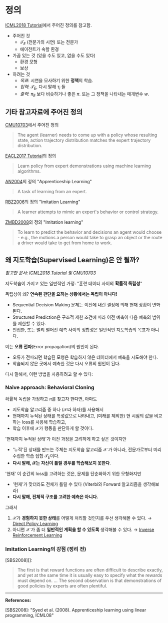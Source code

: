 # 정의

[ICML2018 Tutorial][]에서 주어진 정의를 참고함.

- 주어진 것
  - $\mathcal{T}_E$ (전문가의 시연) 또는 전문가
  - 에이전트가 속할 환경
- 가끔 있는 것 (있을 수도 있고, 없을 수도 있다)
  - 환경 모형
  - 보상
- 하려는 것
  - *목표*: 시연을 모사하기 위한 **정책**의 학습.
  - *입력*: $\mathcal{T}_E$, 다시 말해 $\tau_i$ 들
  - *출력*: $\pi_E$ 보다 비슷하거나 좋은 $\pi$. 또는 그 정책을 나타내는 매개변수 $w$.



## 기타 참고자료에 주어진 정의

[CMU10703][]에서 주어진 정의

> The agent (learner) needs to come up with a policy whose resulting state, action trajectory distribution matches the expert trajectory distribution.

[EACL2017 Tutorial][]의 정의

> Learn policy from expert demonstrations using machine learning algorithms.

[AN2004][]의 정의 "Apprenticeship Learning"

> A task of learning from an expert.

[RBZ2006][]의 정의 "Imitation Learning" 

> A learner attempts to mimic an expert's behavior or control strategy.

[ZMBD2008][]의 정의 "Imitation learning"

> To learn to predict the behavior and decisions an agent would choose - e.g., the motions a person would take to grasp an object or the route a driver would take to get from home to work.



## 왜 지도학습(Supervised Learning)은 안 될까?

*참고한 문서: [ICML2018 Tutorial][] 및 [CMU10703][]*

지도학습이 가지고 있는 일반적인 가정: "훈련 데이터 사이의 **확률적 독립성**"

독립성이 왜? **연속된 판단을 요하는 상황에서는 독립이 아니다!**

- Sequential Decision Making 문제는 이전에 내린 결정에 의해 현재 상황이 변화된다.
- Structured Prediction은 구조적 제한 조건에 따라 이전 예측이 다음 예측의 범위를 제한할 수 있다.
- 인접한, 또는 멀리 떨어진 예측 사이의 정합성은 일반적인 지도학습의 목표가 아니다.

이는 **오류 전파**(Error propagation)의 원인이 된다.

- 오류가 전파되면 학습된 모형은 학습하지 않은 데이터에서 예측을 시도해야 한다.
- 학습되지 않은 곳에서 예측한 것은 다시 오류의 원인이 된다.



다시 말해서, 이런 방법을 사용하려고 할 수 있다:

### Naive approach: Behavioral Cloning

확률적 독립을 가정하고 $\pi$를 찾고자 한다면, 아마도

- 지도학습 알고리즘 중 하나 ($\mathcal{X}$라 하자)를 사용해서
- 현재까지 누적된 상태를 특성값으로 나타내고, (미래를 제외한) 현 시점의 값을 비교하는 loss를 사용해 학습하고,
- 학습 이후에 $\mathcal{X}$가 행동을 판단하게 할 것이다.

'현재까지 누적된 상태'가 이전 과정을 고려하게 하고 싶은 것이지만

- '누적'된 상태를 만드는 주체는 지도학습 알고리즘 $\mathcal{X}$ 가 아니라, 전문가로부터 미리 수집한 학습 집합 $\mathcal{T}_E$이다.
- **다시 말해, $\mathcal{X}$는 자신이 틀릴 경우를 학습해보지 못한다**.

'현재' 이 순간의 loss를 고려하는 것은, 문제를 단순화하기 위한 모형화지만

- '현재'가 맞더라도 전체가 틀릴 수 있다 (Viterbi와 Forward 알고리즘을 생각해보라)
- **다시 말해, 전체적 구조를 고려한 예측은 아니다.**



그래서

1. $\mathcal{X}$가 **경험하지 못한 상태**를 어떻게 처리할 것인지를 우선 생각해볼 수 있다. → [Direct Policy Learning](./03-방법론/DirectPolicyLearning.md)
2. 아니면 $\mathcal{X}$ 가 좀 더 **일반적인 계획을 할 수 있도록** 생각해볼 수 있다. → [Inverse Reinforcement Learning](./03-방법론/InverseReinforcementLearning.md)



### Imitation Learning의 강점 (정리 전)

[SBS2008][]:

> The first is that reward functions are often difficult to describe exactly, and yet at the same time it is usually easy to specify what the rewards must depend on. ... The second observation is that demonstrations of good policies by experts are often plentiful.



------

**References:**

[ICML2018 Tutorial]: https://sites.google.com/view/icml2018-imitation-learning/	" Imitation Learning Tutorial (Retrieved at 18.11.30) "
[CMU10703]: http://www.andrew.cmu.edu/course/10-703/	"Deep Reinforcement Learning and Control (Retrieved at 18.11.30)"
[EACL2017 Tutorial]: https://github.com/sheffieldnlp/ImitationLearningTutorialEACL2017	" EACL2017 Tutorial on Imitation Learning "
[AN2004]: http://doi.acm.org/10.1145/1015330.1015430	" Abbeel & Ng. (2004). Apprenticeship Learning via Inverse Reinforcement Learning. ICML '04 "
[RBZ2006]: http://doi.acm.org/10.1145/1143844.1143936	" Ratliff, Bagnell, & Zinkevich. (2006). Maximum Margin Planning. ICML '06 "
[ZMBD2008]: https://dl.acm.org/citation.cfm?id=1620297	" Ziebart et al. (2008). Maximum entropy inverse reinforcement learning. AAAI '08 "

[SBS2008]: "Syed et al. (2008). Apprenticeship learning using linear programming, ICML08"